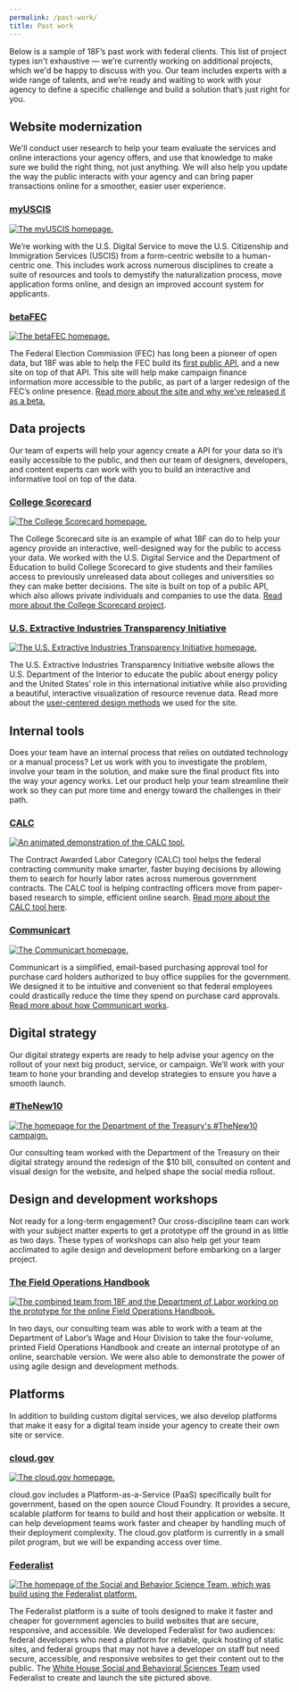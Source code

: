 ```yaml
---
permalink: /past-work/
title: Past work
---
```


Below is a sample of 18F’s past work with federal clients. This list of
project types isn't exhaustive — we're currently working on additional
projects, which we'd be happy to discuss with you. Our team includes
experts with a wide range of talents, and we’re ready and waiting to
work with your agency to define a specific challenge and build a
solution that’s just right for you.

Website modernization
---------------------

We'll conduct user research to help your team evaluate the services and
online interactions your agency offers, and use that knowledge to make
sure we build the right thing, not just anything. We will also help you
update the way the public interacts with your agency and can bring paper
transactions online for a smoother, easier user experience.

### [myUSCIS](https://my.uscis.gov/)

[![The myUSCIS homepage.](/intake/assets/images/past-work/myuscis.jpg)](https://my.uscis.gov/)

We’re working with the U.S. Digital Service to move the U.S. Citizenship
and Immigration Services (USCIS) from a form-centric website to a
human-centric one. This includes work across numerous disciplines to
create a suite of resources and tools to demystify the naturalization
process, move application forms online, and design an improved account
system for applicants.

### [betaFEC](https://beta.fec.gov/)

[![The betaFEC homepage.](/intake/assets/images/past-work/beta-fec.jpg)](https://beta.fec.gov/)

The Federal Election Commission (FEC) has long been a pioneer of open
data, but 18F was able to help the FEC build its [first public
API](https://18f.gsa.gov/2015/07/08/openfec-api/), and a new site on
top of that API. This site will help make campaign finance information
more accessible to the public, as part of a larger redesign of the FEC’s
online presence. [Read more about the site and why we’ve released it as
a beta.](https://18f.gsa.gov/2015/10/29/welcome-to-betafec/)

Data projects
-------------

Our team of experts will help your agency create a API for your data so
it’s easily accessible to the public, and then our team of designers,
developers, and content experts can work with you to build an
interactive and informative tool on top of the data.

### [College Scorecard](https://collegescorecard.ed.gov/)

[![The College Scorecard homepage.](/intake/assets/images/past-work/college-scorecard.jpg)](https://collegescorecard.ed.gov/)

The College Scorecard site is an example of what 18F can do to help your
agency provide an interactive, well-designed way for the public to
access your data. We worked with the U.S. Digital Service and the
Department of Education to build College Scorecard to give students and
their families access to previously unreleased data about colleges and
universities so they can make better decisions. The site is built on top
of a public API, which also allows private individuals and companies to
use the data. [Read more about the College Scorecard
project](https://18f.gsa.gov/2015/09/14/college-scorecard-launch/).

### [U.S. Extractive Industries Transparency Initiative](https://useiti.doi.gov/)

[![The U.S. Extractive Industries Transparency Initiative homepage.](/intake/assets/images/past-work/eiti.jpg)](https://useiti.doi.gov/)

The U.S. Extractive Industries Transparency Initiative website allows
the U.S. Department of the Interior to educate the public about energy
policy and the United States’ role in this international initiative
while also providing a beautiful, interactive visualization of resource
revenue data. Read more about the [user-centered design
methods](https://18f.gsa.gov/2014/09/25/design-studio-onrr/) we used
for the site.

Internal tools
--------------

Does your team have an internal process that relies on outdated
technology or a manual process? Let us work with you to investigate the
problem, involve your team in the solution, and make sure the final
product fits into the way your agency works. Let our product help your
team streamline their work so they can put more time and energy toward
the challenges in their path.

### [CALC](https://calc.gsa.gov/)

[![An animated demonstration of the CALC tool.](/intake/assets/images/past-work/calc.gif)](https://calc.gsa.gov/)

The Contract Awarded Labor Category (CALC) tool helps the federal
contracting community make smarter, faster buying decisions by allowing
them to search for hourly labor rates across numerous government
contracts. The CALC tool is helping contracting officers move from
paper-based research to simple, efficient online search. [Read more
about the CALC tool
here](https://18f.gsa.gov/2015/05/12/announcing-the-calc-tool/).

### [Communicart](https://cap.18f.gov/)

[![The Communicart homepage.](/intake/assets/images/past-work/communicart.jpg)](https://cap.18f.gov/)

Communicart is a simplified, email-based purchasing approval tool for
purchase card holders authorized to buy office supplies for the
government. We designed it to be intuitive and convenient so that
federal employees could drastically reduce the time they spend on
purchase card approvals. [Read more about how Communicart
works](https://18f.gsa.gov/2015/08/06/communicart-tool-will-streamline-purchase-card-process/).

Digital strategy
----------------

Our digital strategy experts are ready to help advise your agency on the
rollout of your next big product, service, or campaign. We’ll work with
your team to hone your branding and develop strategies to ensure you
have a smooth launch.

### [\#TheNew10](https://thenew10.treasury.gov/)

[![The homepage for the Department of the Treasury's #TheNew10 campaign.](/intake/assets/images/past-work/new-10.jpg)](https://thenew10.treasury.gov/)

Our consulting team worked with the Department of the Treasury on their
digital strategy around the redesign of the \$10 bill, consulted on
content and visual design for the website, and helped shape the social
media rollout.

Design and development workshops
--------------------------------

Not ready for a long-term engagement? Our cross-discipline team can work
with your subject matter experts to get a prototype off the ground in as
little as two days. These types of workshops can also help get your team
acclimated to agile design and development before embarking on a larger
project.

### [The Field Operations Handbook](https://18f.gsa.gov/2015/09/09/how-a-two-day-spring-moved-an-agency-twenty-years-forward/)

[![The combined team from 18F and the Department of Labor working on the prototype for the online Field Operations Handbook.](/intake/assets/images/past-work/dol-handbook.jpg)](https://18f.gsa.gov/2015/09/09/how-a-two-day-spring-moved-an-agency-twenty-years-forward/)

In two days, our consulting team was able to work with a team at the
Department of Labor’s Wage and Hour Division to take the four-volume,
printed Field Operations Handbook and create an internal prototype of an
online, searchable version. We were also able to demonstrate the power
of using agile design and development methods.

Platforms
---------

In addition to building custom digital services, we also develop
platforms that make it easy for a digital team inside your agency to
create their own site or service.

### [cloud.gov](https://cloud.gov/)

[![The cloud.gov homepage.](/intake/assets/images/past-work/cloud-gov.jpg)](https://cloud.gov/)

cloud.gov includes a Platform-as-a-Service (PaaS) specifically built for
government, based on the open source Cloud Foundry. It provides a
secure, scalable platform for teams to build and host their application
or website. It can help development teams work faster and cheaper by
handling much of their deployment complexity. The cloud.gov platform is
currently in a small pilot program, but we will be expanding access over
time.

### [Federalist](https://federalist.18f.gov/)

[![The homepage of the Social and Behavior Science Team, which was build using the Federalist platform.](/intake/assets/images/past-work/federalist.png)](https://federalist.18f.gov/)

The Federalist platform is a suite of tools designed to make it faster
and cheaper for government agencies to build websites that are secure,
responsive, and accessible. We developed Federalist for two audiences:
federal developers who need a platform for reliable, quick hosting of
static sites, and federal groups that may not have a developer on staff
but need secure, accessible, and responsive websites to get their
content out to the public. The [White House Social and Behavioral
Sciences Team](https://sbst.gov/) used Federalist to create and launch
the site pictured above.
